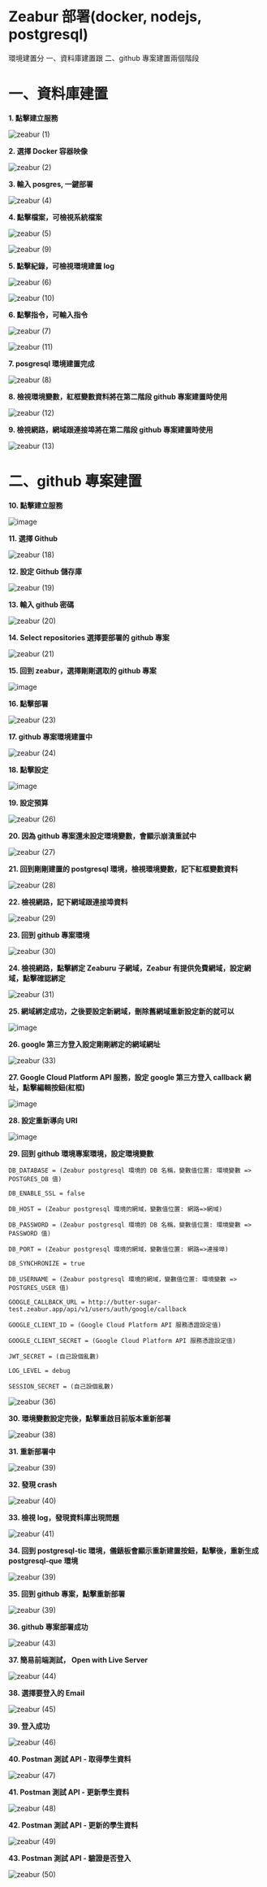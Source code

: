 # Zeabur 部署(docker, nodejs, postgresql)
環境建置分 一、資料庫建置跟 二、github 專案建置兩個階段

一、資料庫建置
===

**1. 點擊建立服務**

![zeabur (1)](https://hackmd.io/_uploads/rJQ_6Enllg.png)

**2. 選擇 Docker 容器映像**

![zeabur (2)](https://hackmd.io/_uploads/ByCgs72gex.png)


**3. 輸入 posgres, 一鍵部署**

![zeabur (4)](https://hackmd.io/_uploads/rJRloQhgle.png)

**4. 點擊檔案，可檢視系統檔案**

![zeabur (5)](https://hackmd.io/_uploads/r1AgsX3glg.png)

![zeabur (9)](https://hackmd.io/_uploads/Bypxo72lll.png)

**5. 點擊紀錄，可檢視環境建置 log**

![zeabur (6)](https://hackmd.io/_uploads/HkAxj72ggg.png)

![zeabur (10)](https://hackmd.io/_uploads/Hy0lsXhlgg.png)

**6. 點擊指令，可輸入指令**

![zeabur (7)](https://hackmd.io/_uploads/SJCxjQ3llx.png)

![zeabur (11)](https://hackmd.io/_uploads/rkaeoXnlex.png)

**7. posgresql 環境建置完成**

![zeabur (8)](https://hackmd.io/_uploads/rJCeim3ggl.png)

**8. 檢視環境變數，紅框變數資料將在第二階段 github 專案建置時使用**

![zeabur (12)](https://hackmd.io/_uploads/rJAgjX3exx.png)

**9. 檢視網路，網域跟連接埠將在第二階段 github 專案建置時使用**

![zeabur (13)](https://hackmd.io/_uploads/ByAlom3llg.png)


二、github 專案建置
===

**10. 點擊建立服務**

![image](https://hackmd.io/_uploads/BJx6fZE2xlx.png)

**11. 選擇 Github**

![zeabur (18)](https://hackmd.io/_uploads/B10ximhxgx.png)

**12. 設定 Github 儲存庫**

![zeabur (19)](https://hackmd.io/_uploads/Hy0go73ele.png)

**13. 輸入 github 密碼**

![zeabur (20)](https://hackmd.io/_uploads/Syago73lxg.png)

**14. Select repositories 選擇要部署的 github 專案**

![zeabur (21)](https://hackmd.io/_uploads/Hk0xo72ele.png)

**15. 回到 zeabur，選擇剛剛選取的 github 專案**

![image](https://hackmd.io/_uploads/H1NAW43gel.png)

**16. 點擊部署**

![zeabur (23)](https://hackmd.io/_uploads/rJCximnglx.png)

**17. github 專案環境建置中**

![zeabur (24)](https://hackmd.io/_uploads/S1x0xom3xgx.png)

**18. 點擊設定**

![image](https://hackmd.io/_uploads/S18SzV3xgg.png)

**19. 設定預算**

![zeabur (26)](https://hackmd.io/_uploads/rJg0gsm2xex.png)

**20. 因為 github 專案還未設定環境變數，會顯示崩潰重試中**

![zeabur (27)](https://hackmd.io/_uploads/SJxAljX2exx.png)

**21. 回到剛剛建置的 postgresql 環境，檢視環境變數，記下紅框變數資料**

![zeabur (28)](https://hackmd.io/_uploads/HyCxs73ggg.png)

**22. 檢視網路，記下網域跟連接埠資料**

![zeabur (29)](https://hackmd.io/_uploads/rkeAeoQ3xle.png)

**23. 回到 github 專案環境**

![zeabur (30)](https://hackmd.io/_uploads/rkxAxsX2xle.png)

**24. 檢視網路，點擊綁定 Zeaburu 子網域，Zeabur 有提供免費網域，設定網域，點擊確認綁定**

![zeabur (31)](https://hackmd.io/_uploads/r1xCxi7heel.png)

**25. 網域綁定成功，之後要設定新網域，刪除舊網域重新設定新的就可以**

![image](https://hackmd.io/_uploads/H1ze4V2exl.png)

**26. google 第三方登入設定剛剛綁定的網域網址**

![zeabur (33)](https://hackmd.io/_uploads/SJAeoXhexx.png)

**27. Google Cloud Platform API 服務，設定 google 第三方登入 callback 網址，點擊編輯按鈕(紅框)**

![image](https://hackmd.io/_uploads/rJYs442ggl.png)

**28. 設定重新導向 URI**

![image](https://hackmd.io/_uploads/Bka41B3lle.png)

**29. 回到 github 環境專案環境，設定環境變數**

```
DB_DATABASE = (Zeabur postgresql 環境的 DB 名稱，變數值位置: 環境變數 => POSTGRES_DB 值)

DB_ENABLE_SSL = false

DB_HOST = (Zeabur postgresql 環境的網域，變數值位置: 網路=>網域)

DB_PASSWORD = (Zeabur postgresql 環境的 DB 名稱，變數值位置: 環境變數 => PASSWORD 值)

DB_PORT = (Zeabur postgresql 環境的網域，變數值位置: 網路=>連接埠)

DB_SYNCHRONIZE = true

DB_USERNAME = (Zeabur postgresql 環境的網域，變數值位置: 環境變數 => POSTGRES_USER 值)

GOOGLE_CALLBACK_URL = http://butter-sugar-test.zeabur.app/api/v1/users/auth/google/callback

GOOGLE_CLIENT_ID = (Google Cloud Platform API 服務憑證設定值)

GOOGLE_CLIENT_SECRET = (Google Cloud Platform API 服務憑證設定值)

JWT_SECRET = (自己設個亂數)

LOG_LEVEL = debug

SESSION_SECRET = (自己設個亂數)
```

![zeabur (36)](https://hackmd.io/_uploads/rygRgimhexx.png)

**30. 環境變數設定完後，點擊重啟目前版本重新部署**

![zeabur (38)](https://hackmd.io/_uploads/ByeRgom2xeg.png)

**31. 重新部署中**

![zeabur (39)](https://hackmd.io/_uploads/HJgAxo72lgg.png)

**32. 發現 crash**

![zeabur (40)](https://hackmd.io/_uploads/SJeReiQ2geg.png)

**33. 檢視 log，發現資料庫出現問題**

![zeabur (41)](https://hackmd.io/_uploads/rygAesm2xel.png)

**34. 回到 postgresql-tic 環境，儀錶板會顯示重新建置按鈕，點擊後，重新生成 postgresql-que 環境**

![zeabur (39)](https://hackmd.io/_uploads/HJgAxo72lgg.png)

**35. 回到 github 專案，點擊重新部署**

![zeabur (39)](https://hackmd.io/_uploads/HJgAxo72lgg.png)

**36. github 專案部署成功**

![zeabur (43)](https://hackmd.io/_uploads/HJCes72exe.png)

**37. 簡易前端測試， Open with Live Server**

![zeabur (44)](https://hackmd.io/_uploads/rygRxjXnexl.png)

**38. 選擇要登入的 Email**

![zeabur (45)](https://hackmd.io/_uploads/H1TlsXhggx.png)

**39. 登入成功**

![zeabur (46)](https://hackmd.io/_uploads/r1aloQ2xxx.png)

**40. Postman 測試 API - 取得學生資料**

![zeabur (47)](https://hackmd.io/_uploads/ryJbom3leg.png)

**41. Postman 測試 API - 更新學生資料**

![zeabur (48)](https://hackmd.io/_uploads/ByJWsm3lgx.png)

**42. Postman 測試 API - 更新的學生資料**

![zeabur (49)](https://hackmd.io/_uploads/Byy-sQhgex.png)

**43. Postman 測試 API - 驗證是否登入**

![zeabur (50)](https://hackmd.io/_uploads/Bk1WsQ3gex.png)
